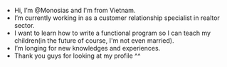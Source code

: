 - Hi, I’m @Monosias and I'm from Vietnam.
- I’m currently working in as a customer relationship specialist in realtor sector.
- I want to learn how to write a functional program so I can teach my children(in the future of course, I'm not even married).
- I’m longing for new knowledges and experiences.
- Thank you guys for looking at my profile ^^

<!---
Monosias/Monosias is a ✨ special ✨ repository because its `README.md` (this file) appears on your GitHub profile.
You can click the Preview link to take a look at your changes.
--->
